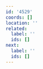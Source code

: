 ```yaml
---
id: '4529'
coords: []
location: ''
related:
  label: ''
  ids: []
next:
  label: ''
  ids: []
---
```


